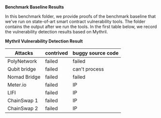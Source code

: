 **Benchmark Baseline Results** 

In this benchmark folder, we provide proofs of the benchmark baseline that we've run on state-of-art smart contract vulnerability tools. The folder contains the 
output after we run the tools. In the first table below, we record the vulnerability detection results based on Mythril. 


**Mythril Vulnerability Detection Result**

| Attacks       | contrived|buggy source code | 
| ------------- | -------- | ---------------- |
| PolyNetwork   | failed   | failed           | 
| Qubit bridge  | failed   | can't process    | 
| Nomad Bridge  | failed   | failed           | 
| Meter.io      | failed   | IP               | 
| LIFI          | failed   | IP               |
| ChainSwap 1   | failed   | IP               |
| ChainSwap 2   | failed   | IP               |
